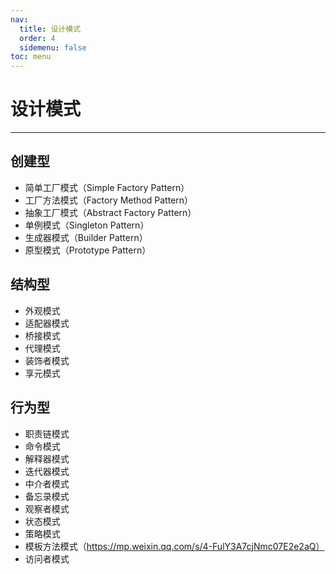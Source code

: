 ```yaml
---
nav:
  title: 设计模式
  order: 4
  sidemenu: false
toc: menu
---
```


# 设计模式

---

## 创建型

- 简单工厂模式（Simple Factory Pattern）
- 工厂方法模式（Factory Method Pattern）
- 抽象工厂模式（Abstract Factory Pattern）
- 单例模式（Singleton Pattern）
- 生成器模式（Builder Pattern）
- 原型模式（Prototype Pattern）

## 结构型

- 外观模式
- 适配器模式
- 桥接模式
- 代理模式
- 装饰者模式
- 享元模式

## 行为型

- 职责链模式
- 命令模式
- 解释器模式
- 迭代器模式
- 中介者模式
- 备忘录模式
- 观察者模式
- 状态模式
- 策略模式
- 模板方法模式（https://mp.weixin.qq.com/s/4-FulY3A7cjNmc07E2e2aQ）
- 访问者模式

